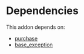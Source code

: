 # Dependencies

This addon depends on:

- [purchase](https://github.com/bringout/oca-ocb-core)
- [base_exception](https://github.com/bringout/oca-technical)
